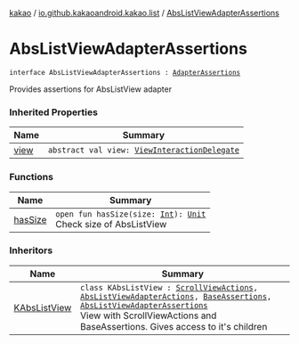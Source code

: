 [kakao](../../index.md) / [io.github.kakaoandroid.kakao.list](../index.md) / [AbsListViewAdapterAssertions](./index.md)

# AbsListViewAdapterAssertions

`interface AbsListViewAdapterAssertions : `[`AdapterAssertions`](../../io.github.kakaoandroid.kakao.common.assertions/-adapter-assertions/index.md)

Provides assertions for AbsListView adapter

### Inherited Properties

| Name | Summary |
|---|---|
| [view](../../io.github.kakaoandroid.kakao.common.assertions/-adapter-assertions/view.md) | `abstract val view: `[`ViewInteractionDelegate`](../../io.github.kakaoandroid.kakao.delegate/-view-interaction-delegate/index.md) |

### Functions

| Name | Summary |
|---|---|
| [hasSize](has-size.md) | `open fun hasSize(size: `[`Int`](https://kotlinlang.org/api/latest/jvm/stdlib/kotlin/-int/index.html)`): `[`Unit`](https://kotlinlang.org/api/latest/jvm/stdlib/kotlin/-unit/index.html)<br>Check size of AbsListView |

### Inheritors

| Name | Summary |
|---|---|
| [KAbsListView](../-k-abs-list-view/index.md) | `class KAbsListView : `[`ScrollViewActions`](../../io.github.kakaoandroid.kakao.scroll/-scroll-view-actions/index.md)`, `[`AbsListViewAdapterActions`](../-abs-list-view-adapter-actions/index.md)`, `[`BaseAssertions`](../../io.github.kakaoandroid.kakao.common.assertions/-base-assertions/index.md)`, `[`AbsListViewAdapterAssertions`](./index.md)<br>View with ScrollViewActions and BaseAssertions. Gives access to it's children |
